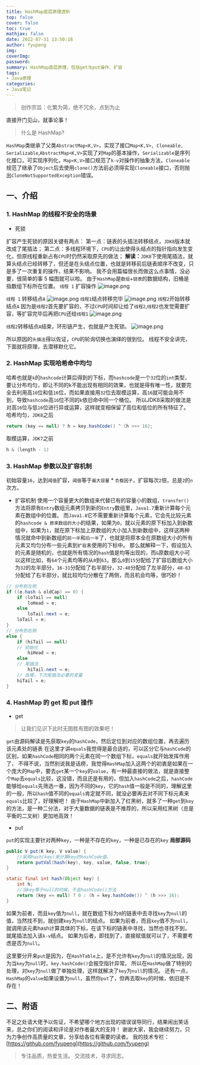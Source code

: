 ```yaml
---
title: HashMap底层原理透析
top: false
cover: false
toc: true
mathjax: false
date: 2022-07-31 13:50:18
author: fyupeng
img:
coverImg:
password:
summary: HashMap底层原理，包括get与put操作、扩容
tags:
- Java原理
categories:
- Java笔记
---
```

> 创作宗旨：化繁为简，绝不冗余，点到为止

直接开门见山，就事论事！

> 什么是 HashMap?

`HashMap`类继承了父类`AbstractMap<K,V>`，实现了接口`Map<K,V>, Cloneable, Serializable`,`AbstractMap<K,V>`实现了对`Map`的基本操作，`Serializable`是序列化接口，可实现序列化，`Map<K,V>`接口规范了`k-v`对操作的抽象方法，`Cloneable`规范了继承了`Object`后去使用`clone()`方法前必须得实现`Cloneable`接口，否则抛出`CloneNotSupportedException`错误。

## 一、介绍

### 1. HashMap 的线程不安全的场景

- 死锁

扩容产生死锁的原因关键有两点：
第一点：链表的头插法转移结点，`JDK8`版本就改成了尾插法；
第二点：多线程环境下，`CPU`的让出使得头结点的指针指向发生变化，但原线程重新占有`CPU`时仍然采取原先的做法；
**解读：**`JDK8`下使用尾插法，就算头结点已经转移了，但还是在头结点位置，也就是转移前后链表顺序不改变，只是多了一次重复的操作，结果不影响。
我不会用篇幅很长而做这么点事情，没必要，很简单的事 5 幅图就可以啦。
由于`HashMap`是`数组`+`链表`的数据结构，旧桶是指数组下标所在位置。
`线程 1` 扩容操作
![image.png](https://yupeng-tuchuang.oss-cn-shenzhen.aliyuncs.com/1658888533494624.png)

`线程 1` 转移结点`A`
![image.png](https://yupeng-tuchuang.oss-cn-shenzhen.aliyuncs.com/1658888733985797.png)
`线程1`结点转移完毕
![image.png](https://yupeng-tuchuang.oss-cn-shenzhen.aliyuncs.com/1658888829949728.png)
`线程2`开始转移结点`A`
因为是`线程2`首先要扩容的，不过`CPU`时间却让给了`线程2`,`线程2`也发觉需要扩容，等扩容完毕后再把`CPU`还给`线程1`
![image.png](https://yupeng-tuchuang.oss-cn-shenzhen.aliyuncs.com/1658888880999037.png)

`线程2`转移结点`A`结束，环形链产生，也就是产生死锁。
![image.png](https://yupeng-tuchuang.oss-cn-shenzhen.aliyuncs.com/1658889083366975.png)

所以原因的`头插法`得以佐证，`CPU`的轮询切换也演绎的很到位。
线程不安全讲完，下面就将原理，去潜移默化它。

### 2. HashMap 实现哈希命中均匀

哈希也就是`k`的`hashcode`计算后得到的下标，而`hashcode`是一个`32`位的`int`类型，要让分布均匀，即让不同的k不能出现有相同的效果，也就是得有唯一性，就要完全去利用高`16`位和低`16`位，而如果直接用`32`位去取模运算，高`16`就可能会用不到，导致`hashcode`高`16`位不同的`k`依旧命中同一个桶位。
所以JDK8采取的做法是对高`16`位与低`16`位进行异或运算，这样就变相保留了高位和低位的所有特征了。
哈希均匀，`JDK8`之后

```java
return (key == null) ? h = key.hashCode() ^ (h >>> 16); 
```

取模运算，`JDK7`之前

```java
h & (length - 1)
```

### 3. HashMap 参数以及扩容机制

初始容量`16`，达到`阈值`扩容，`阈值`等于`最大容量` * `负载因子`，扩容每次`2`倍，总是`2`的`n`次方。

- 扩容机制
  使用一个容量更大的数组来代替已有的容量小的数组，`transfer()`方法将原有`Entry`数组元素拷贝到新的`Entry`数组里，`Java1.7`重新计算每个元素在数组中的位置。
  而`Java1.8`它不需要重新计算每个元素，它会先比较元素的`hashcode & 原来数组的大小`的结果，如果为`0`，就以元素的原下标加入到新数组中，如果为`1`，就在原下标加上原数组的大小加入到新数组中，这样这两种情况就命中到新数组的`前一半`和`后一半`了，也就是将原本全在原数组大小的所有元素又均匀分布一些元素到`扩容`未使用的下标中。
  那么就解释一下，假设加入的元素是随机的，也就是所有情况的`hash`值是均等出现的，而`&`原数组大小可以这样比如，有`64`个元素均等的从`0`到`63`，那么`0`到`15`分配给了扩容后数组大小为`32`的左半部分，`16-31`分配给了右半部分，`32-48`分配给了左半部分，`48-63`分配给了右半部分，就比较均匀分散在了两侧，而且机会均等，很巧妙！

```java
// 分布到左侧
if ((e.hash & oldCap) == 0) {
    if (loTail == null)
        loHead = e;
    else
        loTail.next = e;
    loTail = e;
}
// 分布到右侧
else {
    if (hiTail == null)
	// 初始化
        hiHead = e;
    else
	// 尾插法
        hiTail.next = e;
    // 自增，下次尾插法必要的变量
    hiTail = e;
}
```

### 4. HashMap 的 get 和 put 操作

- get

> 让我们见识下此时无图胜有图的效果吧！

`get`由源码解读是先获取`key`的`hashCode`，然后定位到对应的数组位置，再去遍历该元素处的链表
在这里才讲`equals`我觉得是最合适的，可以区分它与`hashCode`的区别，如果`hashCode`相同的两个元素在同一个数组下标，`equals`就开始发挥作用了，
不得不说，当然别说我是话痨，我觉得`HashMap`加入这两个的初衷是如果在一个庞大的`Map`中，要去`get`某一个`key`的`value`，有一种最直接的做法，就是直接整个`Map`去`equals`比较，这没错，而且还是有用的，但加入`hashCode`之后，`hashCode`能够给`equals`先筛选一番，因为不同的`key`，它的`hash`值一般是不同的，理解这里的一般，所以`hash`值不同的`equals`肯定就不同，就没必要再去对不同下标元素来`equals`比较了，好理解吧！
由于`HashMap`中新加入了红黑树，就多了一种`get`到`key`的方法，是一种二分法，对于大量数据的链表是不推荐的，所以采用红黑树（总是平衡的二叉树）更加地高效！

- put

`put`的实现主要针对两种`key`，一种是不存在的`key`，一种是已存在的`key`
**局部源码**

```java
public V put(K key, V value) {
    //采用hash(key)来计算key的hashCode值。
    return putVal(hash(key), key, value, false, true);
}
```

```java
static final int hash(Object key) {
    int h;
    //当key等于null的时候，不走hashCode()方法
    return (key == null) ? 0 : (h = key.hashCode()) ^ (h >>> 16);
}
```

如果为前者，而且`key`值为`null`，就在数组下标为`0`的链表中去寻找`key`为`null`的值，当然找不到，就创建`key`为`null`的结点。
如果为前者，而且`key`值不为`null`，就调用该元素hash计算具体的下标，在该下标的链表中寻找，当然也寻找不到，就尾插法加入该`k-v`结点。
如果为后者，即找到了，直接赋值就可以了，不需要考虑是否为`null`。


这里要分开来`put`是因为，在`HashTable`上，是不允许有`key`为`null`的情况出现，因为当`key`为`null`时，`key.hashCode()`会报空指针异常。
所以在`HashMap`做了特别的处理，对`key`为`null`做了单独处理，这样就解决了`key`为`null`的情况。
还有一点，`HashMap`的`value`如果设置为`null`，虽然你`put`了，但再去取`key`的时候，依旧是不存在！


## 二、附语

不足之处请大佬予以佐证，不希望哪个地方出现的错误误导同行，结果闹出笑话来，总之你们的阅读和评论是对作者最大的支持！
谢谢大家，我会继续努力，只为力争创作高质量的文章，分享给各位有需要的读者。
我的技术专栏：[https://github.com/fyupeng](https://github.com/fyupeng)

>专注品质，热爱生活。
>交流技术，寻求同志。